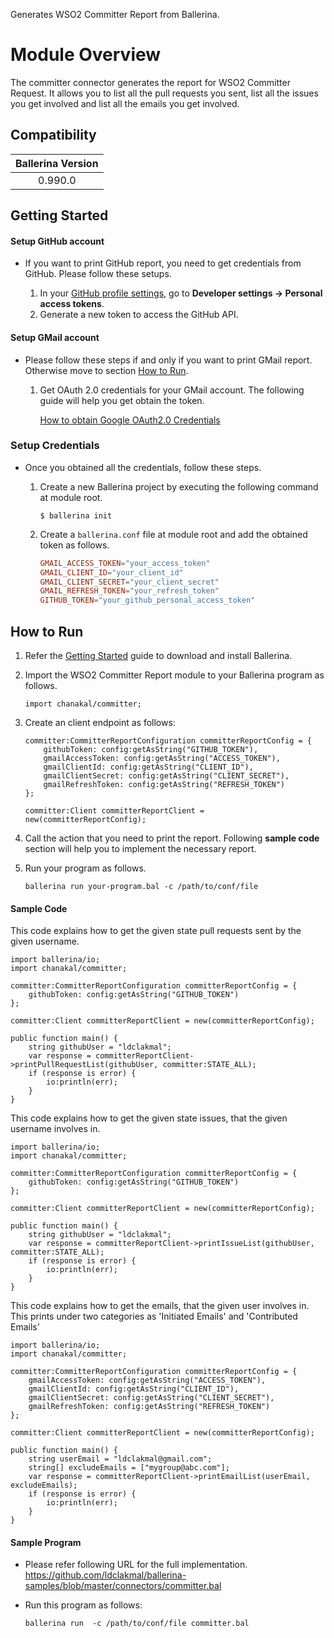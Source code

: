 Generates WSO2 Committer Report from Ballerina.

# Module Overview

The committer connector generates the report for WSO2 Committer Request. It allows you to list all the pull requests you sent, list all the issues you get involved and list all the emails you get involved.

## Compatibility

| Ballerina Version  |
|:------------------:|
| 0.990.0            |

## Getting Started

#### Setup GitHub account

- If you want to print GitHub report, you need to get credentials from GitHub. Please follow these setups.

    1. In your [GitHub profile settings](https://github.com/settings/profile), go to **Developer settings -> Personal access tokens**.
    2. Generate a new token to access the GitHub API.

#### Setup GMail account

- Please follow these steps if and only if you want to print GMail report. Otherwise move to section [How to Run](##how-to-run).

    1. Get OAuth 2.0 credentials for your GMail account. The following guide will help you get obtain the token.

        [How to obtain Google OAuth2.0 Credentials](https://gist.github.com/ldclakmal/6c43ed7dfaa19d7eb0db324402d14102)

### Setup Credentials

- Once you obtained all the credentials, follow these steps.

    1. Create a new Ballerina project by executing the following command at module root.

        ```shell
        $ ballerina init
        ```

    2. Create a `ballerina.conf` file at module root and add the obtained token as follows.

       ```ballerina.conf
       GMAIL_ACCESS_TOKEN="your_access_token"
       GMAIL_CLIENT_ID="your_client_id"
       GMAIL_CLIENT_SECRET="your_client_secret"
       GMAIL_REFRESH_TOKEN="your_refresh_token"
       GITHUB_TOKEN="your_github_personal_access_token"
       ```

## How to Run

1. Refer the [Getting Started](https://ballerina.io/learn/getting-started/) guide to download and install Ballerina.

2. Import the WSO2 Committer Report module to your Ballerina program as follows.

    ```ballerina
    import chanakal/committer;
    ```

3. Create an client endpoint as follows:

    ```ballerina
    committer:CommitterReportConfiguration committerReportConfig = {
        githubToken: config:getAsString("GITHUB_TOKEN"),
        gmailAccessToken: config:getAsString("ACCESS_TOKEN"),
        gmailClientId: config:getAsString("CLIENT_ID"),
        gmailClientSecret: config:getAsString("CLIENT_SECRET"),
        gmailRefreshToken: config:getAsString("REFRESH_TOKEN")
    };

    committer:Client committerReportClient = new(committerReportConfig);
    ```

4. Call the action that you need to print the report. Following **sample code** section will help you to implement the necessary report.

5. Run your program as follows.

    ```ballerina
    ballerina run your-program.bal -c /path/to/conf/file
    ```

#### Sample Code

This code explains how to get the given state pull requests sent by the given username.

```ballerina
import ballerina/io;
import chanakal/committer;

committer:CommitterReportConfiguration committerReportConfig = {
    githubToken: config:getAsString("GITHUB_TOKEN")
};

committer:Client committerReportClient = new(committerReportConfig);

public function main() {
    string githubUser = "ldclakmal";
    var response = committerReportClient->printPullRequestList(githubUser, committer:STATE_ALL);
    if (response is error) {
        io:println(err);
    }
}
```

This code explains how to get the given state issues, that the given username involves in.

```ballerina
import ballerina/io;
import chanakal/committer;

committer:CommitterReportConfiguration committerReportConfig = {
    githubToken: config:getAsString("GITHUB_TOKEN")
};

committer:Client committerReportClient = new(committerReportConfig);

public function main() {
    string githubUser = "ldclakmal";
    var response = committerReportClient->printIssueList(githubUser, committer:STATE_ALL);
    if (response is error) {
        io:println(err);
    }
}
```

This code explains how to get the emails, that the given user involves in. This prints under two categories as 'Initiated Emails' and 'Contributed Emails'

```ballerina
import ballerina/io;
import chanakal/committer;

committer:CommitterReportConfiguration committerReportConfig = {
    gmailAccessToken: config:getAsString("ACCESS_TOKEN"),
    gmailClientId: config:getAsString("CLIENT_ID"),
    gmailClientSecret: config:getAsString("CLIENT_SECRET"),
    gmailRefreshToken: config:getAsString("REFRESH_TOKEN")
};

committer:Client committerReportClient = new(committerReportConfig);

public function main() {
    string userEmail = "ldclakmal@gmail.com";
    string[] excludeEmails = ["mygroup@abc.com"];
    var response = committerReportClient->printEmailList(userEmail, excludeEmails);
    if (response is error) {
        io:println(err);
    }
}
```

#### Sample Program

- Please refer following URL for the full implementation.
https://github.com/ldclakmal/ballerina-samples/blob/master/connectors/committer.bal

- Run this program as follows:

    ```ballerina
    ballerina run  -c /path/to/conf/file committer.bal
    ```
